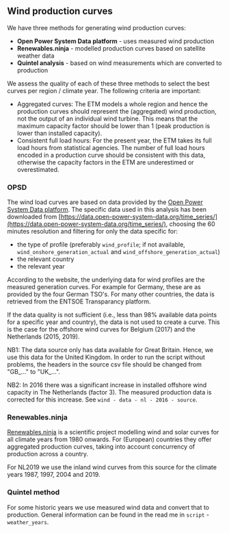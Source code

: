 ## Wind production curves

We have three methods for generating wind production curves:

* **Open Power System Data platform** - uses measured wind production
* **Renewables.ninja** - modelled production curves based on satellite weather data
* **Quintel analysis** - based on wind measurements which are converted to production

We assess the quality of each of these three methods to select the best curves per region / climate year. The following criteria are important:
* Aggregated curves: The ETM models a whole region and hence the production curves should represent the (aggregated) wind production, not the output of an individual wind turbine. This means that the maximum capacity factor should be lower than 1 (peak production is lower than installed capacity).
* Consistent full load hours: For the present year, the ETM takes its full load hours from statistical agencies. The number of full load hours encoded in a production curve should be consistent with this data, otherwise the capacity factors in the ETM are underestimed or overestimated.

### OPSD
The wind load curves are based on data provided by the [Open Power System Data platform](https://data.open-power-system-data.org). The specific data used in this analysis has been downloaded from [https://data.open-power-system-data.org/time_series/](https://data.open-power-system-data.org/time_series/), choosing the 60 minutes resolution and filtering for only the data specific for:

* the type of profile (preferably `wind_profile`; if not available, `wind_onshore_generation_actual` and `wind_offshore_generation_actual`)
* the relevant country
* the relevant year

According to the website, the underlying data for wind profiles are the measured generation curves. For example for Germany, these are as provided by the four German TSO's. For many other countries, the data is retrieved from the ENTSOE Transparancy platform.

If the data quality is not sufficient (i.e., less than 98% available data points for a specific year and country), the data is not used to create a curve. This is the case for the offshore wind curves for Belgium (2017) and the Netherlands (2015, 2019).

NB1: The data source only has data available for Great Britain. Hence, we use this data for the United Kingdom. In order to run the script without problems, the headers in the source csv file should be changed from "GB\_..." to "UK\_...".

NB2: In 2016 there was a significant increase in installed offshore wind capacity in The Netherlands (factor 3). The measured production data is corrected for this increase. See `wind - data - nl - 2016 - source`.

### Renewables.ninja
[Renewables.ninja](https://www.renewables.ninja/) is a scientific project modelling wind and solar curves for all climate years from 1980 onwards. For (European) countries they offer aggregated production curves, taking into account concurrency of production across a country.

For NL2019 we use the inland wind curves from this source for the climate years 1987, 1997, 2004 and 2019.

### Quintel method
For some historic years we use measured wind data and convert that to production. General information can be found in the read me in `script` - `weather_years`.
